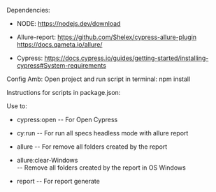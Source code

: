 Dependencies:

- NODE:
https://nodejs.dev/download

- Allure-report:
https://github.com/Shelex/cypress-allure-plugin
https://docs.qameta.io/allure/

- Cypress:
https://docs.cypress.io/guides/getting-started/installing-cypress#System-requirements


Config Amb:
Open project and run script in terminal: 
    npm install



Instructions for scripts in package.json:

Use to:
- cypress:open
  -- For Open Cypress
  
- cy:run
  -- For run all specs headless mode with allure report
  
- allure 
  -- For remove all folders created by the report
  
- allure:clear-Windows  
  -- Remove all folders created by the report in OS Windows
  
- report
  -- For report generate

  
  
